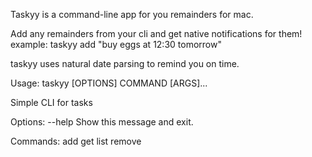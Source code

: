 Taskyy is a command-line app for you remainders for mac.


Add any remainders from your cli and get native notifications for them!
example:
taskyy add "buy eggs at 12:30 tomorrow"

taskyy uses natural date parsing to remind you on time.

Usage: taskyy [OPTIONS] COMMAND [ARGS]...

  Simple CLI for tasks

Options:
  --help  Show this message and exit.

Commands:
  add
  get
  list
  remove